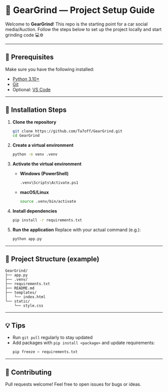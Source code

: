 # 📘 GearGrind — Project Setup Guide

Welcome to **GearGrind**! This repo is the starting point for a car social media/Auction. Follow the steps below to set up the project locally and start grinding code 💻⚙️

---

## 🔧 Prerequisites

Make sure you have the following installed:

- [Python 3.10+](https://www.python.org/downloads/)
- [Git](https://git-scm.com/)
- Optional: [VS Code](https://code.visualstudio.com/)

---

## 🚀 Installation Steps

1. **Clone the repository**
   ```bash
   git clone https://github.com/Ta7off/GearGrind.git
   cd GearGrind
   ```

2. **Create a virtual environment**
   ```bash
   python -m venv .venv
   ```

3. **Activate the virtual environment**

   - **Windows (PowerShell)**
     ```bash
     .venv\Scripts\Activate.ps1
     ```

   - **macOS/Linux**
     ```bash
     source .venv/bin/activate
     ```

4. **Install dependencies**
   ```bash
   pip install -r requirements.txt
   ```

5. **Run the application**
   Replace with your actual command (e.g.):
   ```bash
   python app.py
   ```

---

## 📂 Project Structure (example)

```
GearGrind/
├── app.py
├── .venv/
├── requirements.txt
├── README.md
├── templates/
│   └── index.html
└── static/
    └── style.css
```

---

## 💡 Tips

- Run `git pull` regularly to stay updated
- Add packages with `pip install <package>` and update requirements:
  ```bash
  pip freeze > requirements.txt
  ```

---

## 🤝 Contributing

Pull requests welcome! Feel free to open issues for bugs or ideas.
